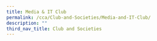 ```yaml
---
title: Media & IT Club
permalink: /cca/Club-and-Societies/Media-and-IT-Club/
description: ""
third_nav_title: Club and Societies
---
```

